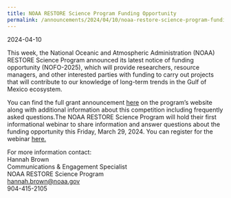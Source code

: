 ```yaml
---
title: NOAA RESTORE Science Program Funding Opportunity
permalink: /announcements/2024/04/10/noaa-restore-science-program-funding-opportunity/
---
```


2024-04-10

This week, the National Oceanic and Atmospheric Administration (NOAA) RESTORE Science Program announced its latest notice of funding opportunity (NOFO-2025), which will provide researchers, resource managers, and other interested parties with funding to carry out projects that will contribute to our knowledge of long-term trends in the Gulf of Mexico ecosystem.

You can find the full grant announcement [here](https://restoreactscienceprogram.noaa.gov/funding-opportunities/ffo-2025) on the program’s website along with additional information about this competition including frequently asked questions.The NOAA RESTORE Science Program will hold their first informational webinar to share information and answer questions about the funding opportunity this Friday, March 29, 2024. You can register for the webinar [here.](https://events-na13.adobeconnect.com/content/connect/c1/2358677976/en/events/event/shared/default_template_simple/event_registration.html?sco-id=10538676704&_charset_=utf-8)

For more information contact:  
Hannah Brown  
Communications & Engagement Specialist  
NOAA RESTORE Science Program  
[hannah.brown@noaa.gov](mailto:hannah.brown@noaa.gov)  
904-415-2105
